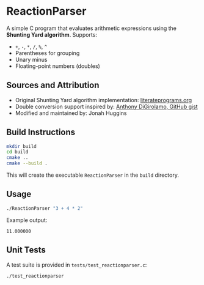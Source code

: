 # ReactionParser

A simple C program that evaluates arithmetic expressions using the **Shunting Yard algorithm**. Supports:

- `+`, `-`, `*`, `/`, `%`, `^`
- Parentheses for grouping
- Unary minus
- Floating-point numbers (doubles)

## Sources and Attribution

- Original Shunting Yard algorithm implementation: [literateprograms.org](https://literateprograms.org/shunting_yard_algorithm__c_.html)
- Double conversion support inspired by: [Anthony DiGirolamo, GitHub gist](https://gist.github.com/AnthonyDiGirolamo/1179218)
- Modified and maintained by: Jonah Huggins

## Build Instructions

```bash
mkdir build
cd build
cmake ..
cmake --build .
````

This will create the executable `ReactionParser` in the `build` directory.

## Usage

```bash
./ReactionParser "3 + 4 * 2"
```

Example output:

```
11.000000
```

## Unit Tests

A test suite is provided in `tests/test_reactionparser.c`:

```bash
./test_reactionparser
```